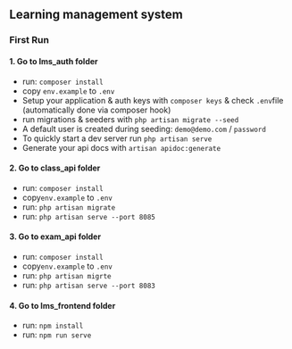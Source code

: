 ## Learning management system 

### First Run

#### 1. Go to lms_auth folder
- run: `composer install`
- copy `env.example` to `.env`
- Setup your application & auth keys with `composer keys` & check `.env`file (automatically done via composer hook)
- run migrations & seeders with `php artisan migrate --seed`
- A default user is created during seeding: `demo@demo.com` / `password`
- To quickly start a dev server run `php artisan serve`
- Generate your api docs with `artisan apidoc:generate`



#### 2. Go to class_api folder
- run: `composer install`
- copy`env.example` to `.env`
- run: `php artisan migrate`
- run: `php artisan serve --port 8085`


#### 3. Go to exam_api folder
- run: `composer install`
- copy`env.example` to `.env`
- run: `php artisan migrte`
- run: `php artisan serve --port 8083`


#### 4. Go to lms_frontend folder
- run: `npm install`
- run: `npm run serve`
